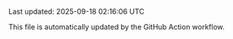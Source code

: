 Last updated: 2025-09-18 02:16:06 UTC

This file is automatically updated by the GitHub Action workflow.
